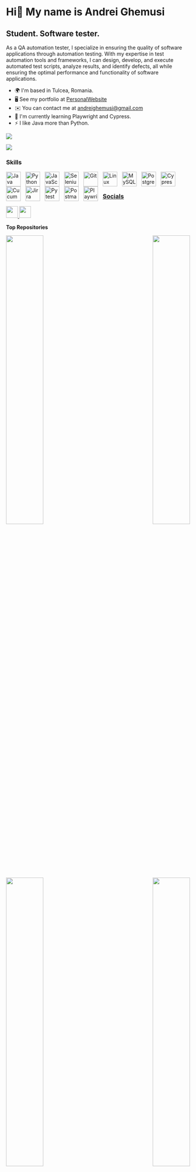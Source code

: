 Hi👋 My name is Andrei Ghemusi
======================================================================================================================================

Student. Software tester.
------------------

As a QA automation tester, I specialize in ensuring the quality of software applications through automation testing. With my expertise in test automation tools and frameworks, I can design, develop, and execute automated test scripts, analyze results, and identify defects, all while ensuring the optimal performance and functionality of software applications.

* 🌍  I'm based in Tulcea, Romania.
* 🖥️  See my portfolio at [PersonalWebsite](http://andreighemusi.vercel.app/)
* ✉️  You can contact me at [andreighemusi@gmail.com](mailto:andreighemusi@gmail.com)
* 🧠  I'm currently learning Playwright and Cypress.
* ⚡  I like Java more than Python.

<a href="https://www.github.com/Andrei-Ghemusi" target="_blank" rel="noreferrer"><img
src="https://img.shields.io/github/followers/Andrei-Ghemusi?logo=github&style=for-the-badge&color=0891b2&labelColor=1c1917" /></a>

<div align="left">
	<img src="https://komarev.com/ghpvc/?username=andrei-ghemusi&&style=flat-square" /><br>
</div>

### Skills
<a href="https://www.oracle.com/java/" target="_blank" rel="noreferrer"><img align="left" alt="Java" width="40px" style="padding-right:10px;" src="https://cdn.jsdelivr.net/gh/devicons/devicon/icons/java/java-original.svg"/>
<a href="https://www.python.org/" target="_blank" rel="noreferrer"><img align="left" alt="Python" width="40px" style="padding-right:10px;" src="https://upload.wikimedia.org/wikipedia/commons/thumb/c/c3/Python-logo-notext.svg/1200px-Python-logo-notext.svg.png" />
<a href="https://developer.mozilla.org/en-US/docs/Web/JavaScript" target="_blank" rel="noreferrer"><img align="left" alt="JavaScript" width="40px" style="padding-right:10px;" src="https://cdn.jsdelivr.net/gh/devicons/devicon/icons/javascript/javascript-plain.svg" />
<a href="https://www.selenium.dev/" target="_blank" rel="noreferrer"><img align="left" alt="Selenium" width="40px" style="padding-right:10px;" src="https://cdn.jsdelivr.net/gh/devicons/devicon/icons/selenium/selenium-original.svg" />
<a href="https://git-scm.com/" rel="noreferrer"><img align="left" alt="Git" width="40px" style="padding-right:10px;" src="https://cdn.jsdelivr.net/gh/devicons/devicon/icons/git/git-original.svg" />
<a href="https://www.linux.org" target="_blank" rel="noreferrer"><img align="left" alt="Linux" width="40px" style="padding-right:10px;" src="https://cdn.jsdelivr.net/gh/devicons/devicon/icons/linux/linux-original.svg" />
<a href="https://www.mysql.com/" target="_blank" rel="noreferrer"><img align="left" alt="MySQL" width="40px" style="padding-right:10px;" src="https://cdn.jsdelivr.net/gh/devicons/devicon/icons/mysql/mysql-original-wordmark.svg" />
<a href="https://www.postgresql.org/" target="_blank" rel="noreferrer"><img align="left" alt="PostgreSQL" width="40px" style="padding-right:10px;" src="https://raw.githubusercontent.com/danielcranney/readme-generator/main/public/icons/skills/postgresql-colored.svg" />
<a href="https://www.cypress.io/" target="_blank" rel="noreferrer"><img align="left" alt="Cypress" width="40px" style="padding-right:10px;" src="https://static-00.iconduck.com/assets.00/brand-cypress-icon-512x512-td81socq.png" />
<a href="https://cucumber.io/" target="_blank" rel="noreferrer"><img align="left" alt="Cucumber" width="40px" style="padding-right:10px;" src="https://cdn.jsdelivr.net/gh/devicons/devicon/icons/cucumber/cucumber-plain-wordmark.svg" />
<a href="https://www.atlassian.com/software/jira" target="_blank" rel="noreferrer"><img align="left" alt="Jirra" width="40px" style="padding-right:10px;" src="https://cdn.jsdelivr.net/gh/devicons/devicon/icons/jira/jira-original-wordmark.svg" />
<a href="https://docs.pytest.org/en/7.4.x/" target="_blank" rel="noreferrer"><img align="left" alt="Pytest" width="40px" style="padding-right:10px;" src="https://cdn.jsdelivr.net/gh/devicons/devicon/icons/pytest/pytest-plain-wordmark.svg" />
<a href="https://www.postman.com/" target="_blank" rel="noreferrer"><img align="left" alt="Postman" width="40px" style="padding-right:10px;" src="https://www.svgrepo.com/show/354202/postman-icon.svg" />
<a href="https://playwright.dev/" target="_blank" rel="noreferrer"><img align="left" alt="Playwright" width="40px" style="padding-right:10px;" src="https://playwright.dev/img/playwright-logo.svg" />

<br style="margin-bottom: 110px;" />
<br />

### Socials

<p align="left"> <a href="https://www.github.com/Andrei-Ghemusi" target="_blank" rel="noreferrer"> <picture> <source media="(prefers-color-scheme: dark)" srcset="https://raw.githubusercontent.com/danielcranney/readme-generator/main/public/icons/socials/github-dark.svg" /> <source media="(prefers-color-scheme: light)" srcset="https://raw.githubusercontent.com/danielcranney/readme-generator/main/public/icons/socials/github.svg" /> <img src="https://raw.githubusercontent.com/danielcranney/readme-generator/main/public/icons/socials/github.svg" width="32" height="32" /> </picture> </a> <a href="https://www.linkedin.com/in/andrei-ghemusi-999a12267/" target="_blank" rel="noreferrer"> <picture> <source media="(prefers-color-scheme: dark)" srcset="https://raw.githubusercontent.com/danielcranney/readme-generator/main/public/icons/socials/linkedin-dark.svg" /> <source media="(prefers-color-scheme: light)" srcset="https://raw.githubusercontent.com/danielcranney/readme-generator/main/public/icons/socials/linkedin.svg" /> <img src="https://raw.githubusercontent.com/danielcranney/readme-generator/main/public/icons/socials/linkedin.svg" width="32" height="32" /> </picture> </a></p>


<b>Top Repositories</b>

<div width="100%" align="center"><a href="https://github.com/Andrei-Ghemusi/BDD_FashionDays" align="left"><img align="left" width="45%" src="https://github-readme-stats.vercel.app/api/pin/?username=Andrei-Ghemusi&repo=BDD_FashionDays&title_color=0891b2&text_color=ffffff&icon_color=0891b2&bg_color=1c1917&hide_border=true&locale=en" /></a><a href="https://github.com/Andrei-Ghemusi/Spotify_API_Testing" align="right"><img align="right" width="45%" src="https://github-readme-stats.vercel.app/api/pin/?username=Andrei-Ghemusi&repo=Spotify_API_Testing&title_color=0891b2&text_color=ffffff&icon_color=0891b2&bg_color=1c1917&hide_border=true&locale=en" /></a></div><br /><br /><br /><br /><br />

<br /><br />

<div width="100%" align="center"><a href="https://github.com/Andrei-Ghemusi/unittest_FashionDays" align="left"><img align="left" width="45%" src="https://github-readme-stats.vercel.app/api/pin/?username=Andrei-Ghemusi&repo=unittest_FashionDays&title_color=0891b2&text_color=ffffff&icon_color=0891b2&bg_color=1c1917&hide_border=true&locale=en" /></a><a href="https://github.com/Andrei-Ghemusi/Java_Basics" align="right"><img align="right" width="45%" src="https://github-readme-stats.vercel.app/api/pin/?username=Andrei-Ghemusi&repo=Java_Basics&title_color=0891b2&text_color=ffffff&icon_color=0891b2&bg_color=1c1917&hide_border=true&locale=en" /></a></div>
